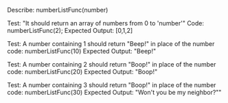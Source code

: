 Describe: numberListFunc(number)

Test: "It should return an array of numbers from 0 to 'number'"
Code:
numberListFunc(2);
Expected Output: [0,1,2]

Test: A number containing 1 should return "Beep!" in place of the number
code:
numberListFunc(10)
Expected Output: "Beep!"

Test: A number containing 2 should return "Boop!" in place of the number
code:
numberListFunc(20)
Expected Output: "Boop!"

Test: A number containing 3 should return "Boop!" in place of the number
code:
numberListFunc(30)
Expected Output: "Won't you be my neighbor?""

